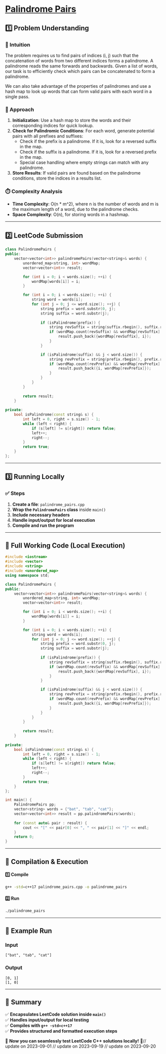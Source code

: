 # **[Palindrome Pairs](https://leetcode.com/problems/palindrome-pairs/description/)**  

## **1️⃣ Problem Understanding**  
### **📌 Intuition**  
The problem requires us to find pairs of indices (i, j) such that the concatenation of words from two different indices forms a palindrome. A palindrome reads the same forwards and backwards. Given a list of words, our task is to efficiently check which pairs can be concatenated to form a palindrome. 

We can also take advantage of the properties of palindromes and use a hash map to look up words that can form valid pairs with each word in a single pass.

### **🚀 Approach**  
1. **Initialization**: Use a hash map to store the words and their corresponding indices for quick lookup.
2. **Check for Palindromic Conditions**: For each word, generate potential pairs with all prefixes and suffixes:
   - Check if the prefix is a palindrome. If it is, look for a reversed suffix in the map.
   - Check if the suffix is a palindrome. If it is, look for a reversed prefix in the map.
   - Special case handling where empty strings can match with any palindrome.
3. **Store Results**: If valid pairs are found based on the palindrome conditions, store the indices in a results list.

### **⏱️ Complexity Analysis**  
- **Time Complexity**: O(n * m^2), where n is the number of words and m is the maximum length of a word, due to the palindrome checks.
- **Space Complexity**: O(n), for storing words in a hashmap.

---  

## **2️⃣ LeetCode Submission**  
```cpp
class PalindromePairs {
public:
    vector<vector<int>> palindromePairs(vector<string>& words) {
        unordered_map<string, int> wordMap;
        vector<vector<int>> result;

        for (int i = 0; i < words.size(); ++i) {
            wordMap[words[i]] = i;
        }

        for (int i = 0; i < words.size(); ++i) {
            string word = words[i];
            for (int j = 0; j <= word.size(); ++j) {
                string prefix = word.substr(0, j);
                string suffix = word.substr(j);
                
                if (isPalindrome(prefix)) {
                    string revSuffix = string(suffix.rbegin(), suffix.rend());
                    if (wordMap.count(revSuffix) && wordMap[revSuffix] != i) {
                        result.push_back({wordMap[revSuffix], i});
                    }
                }

                if (isPalindrome(suffix) && j < word.size()) {
                    string revPrefix = string(prefix.rbegin(), prefix.rend());
                    if (wordMap.count(revPrefix) && wordMap[revPrefix] != i) {
                        result.push_back({i, wordMap[revPrefix]});
                    }
                }
            }
        }
        
        return result;
    }
    
private:
    bool isPalindrome(const string& s) {
        int left = 0, right = s.size() - 1;
        while (left < right) {
            if (s[left] != s[right]) return false;
            left++;
            right--;
        }
        return true;
    }
};
```  

---  

## **3️⃣ Running Locally**  
### **✅ Steps**  
1. **Create a file**: `palindrome_pairs.cpp`  
2. **Wrap the `PalindromePairs` class** inside `main()`  
3. **Include necessary headers**  
4. **Handle input/output for local execution**  
5. **Compile and run the program**  

---  

## **📝 Full Working Code (Local Execution)**  
```cpp
#include <iostream>
#include <vector>
#include <string>
#include <unordered_map>
using namespace std;

class PalindromePairs {
public:
    vector<vector<int>> palindromePairs(vector<string>& words) {
        unordered_map<string, int> wordMap;
        vector<vector<int>> result;

        for (int i = 0; i < words.size(); ++i) {
            wordMap[words[i]] = i;
        }

        for (int i = 0; i < words.size(); ++i) {
            string word = words[i];
            for (int j = 0; j <= word.size(); ++j) {
                string prefix = word.substr(0, j);
                string suffix = word.substr(j);
                
                if (isPalindrome(prefix)) {
                    string revSuffix = string(suffix.rbegin(), suffix.rend());
                    if (wordMap.count(revSuffix) && wordMap[revSuffix] != i) {
                        result.push_back({wordMap[revSuffix], i});
                    }
                }

                if (isPalindrome(suffix) && j < word.size()) {
                    string revPrefix = string(prefix.rbegin(), prefix.rend());
                    if (wordMap.count(revPrefix) && wordMap[revPrefix] != i) {
                        result.push_back({i, wordMap[revPrefix]});
                    }
                }
            }
        }
        
        return result;
    }
    
private:
    bool isPalindrome(const string& s) {
        int left = 0, right = s.size() - 1;
        while (left < right) {
            if (s[left] != s[right]) return false;
            left++;
            right--;
        }
        return true;
    }
};

int main() {
    PalindromePairs pp;
    vector<string> words = {"bat", "tab", "cat"};
    vector<vector<int>> result = pp.palindromePairs(words);
    
    for (const auto& pair : result) {
        cout << "[" << pair[0] << ", " << pair[1] << "]" << endl;
    }
    return 0;
}
```  

---  

## **🔧 Compilation & Execution**  
#### **1️⃣ Compile**  
```bash
g++ -std=c++17 palindrome_pairs.cpp -o palindrome_pairs
```  

#### **2️⃣ Run**  
```bash
./palindrome_pairs
```  

---  

## **🎯 Example Run**  
### **Input**  
```
["bat", "tab", "cat"]
```  
### **Output**  
```
[0, 1]
[1, 0]
```  

---  

## **📌 Summary**  
✅ **Encapsulates LeetCode solution inside `main()`**  
✅ **Handles input/output for local testing**  
✅ **Compiles with `g++ -std=c++17`**  
✅ **Provides structured and formatted execution steps**  

🚀 **Now you can seamlessly test LeetCode C++ solutions locally!** 🚀// update on 2023-09-01
// update on 2023-09-19
// update on 2023-09-20
